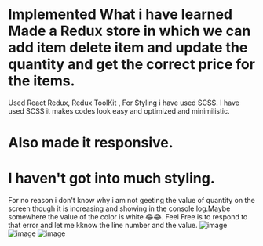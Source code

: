 # Implemented What i have learned Made a Redux store in which we can add item delete item and update the quantity and get the correct price for the items.
 Used React Redux, Redux ToolKit , For Styling i have used SCSS. I have used SCSS it makes codes look easy and optimized and minimilistic.
# Also made it responsive.
# I haven't got into much styling.
For no reason i don't know why i am not geeting the value of quantity on the screen though it is increasing and showing in the console log.Maybe somewhere the value of the color is white 😂😂.
Feel Free is to respond to that error and let me kknow the line number and the value.
![image](https://github.com/sakettt07/Redux-Store/assets/127855345/e8d38a60-8b87-427e-9219-3394a0308aca)
![image](https://github.com/sakettt07/Redux-Store/assets/127855345/7497b4b7-563f-42bd-aa18-869f5b7154cb)
![image](https://github.com/sakettt07/Redux-Store/assets/127855345/63adadc9-8a24-4fe7-9c92-f14e6141d8ff)


